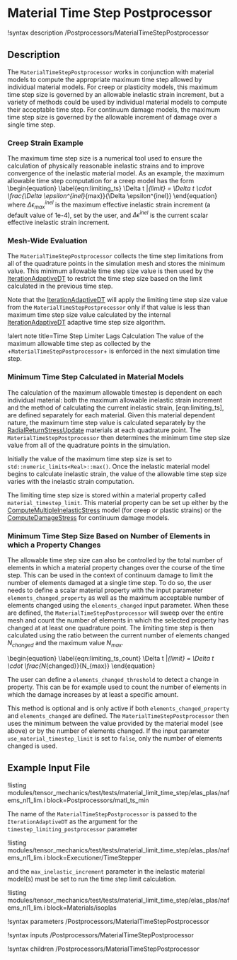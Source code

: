 # Material Time Step Postprocessor

!syntax description /Postprocessors/MaterialTimeStepPostprocessor

## Description

The `MaterialTimeStepPostprocessor` works in conjunction with material models to
compute the appropriate maximum time step allowed by individual material models.
For creep or plasticity models, this maximum time step size is governed by an
allowable inelastic strain increment, but a variety of methods could be used by
individual material models to compute their acceptable time step. For continuum
damage models, the maximum time step size is governed by the allowable increment
of damage over a single time step.

### Creep Strain Example

The maximum time step size is a numerical tool used to ensure the calculation of
physically reasonable inelastic strains and to improve convergence of the inelastic
material model. As an example, the maximum allowable time step computation for
a creep model has the form
\begin{equation}
  \label{eqn:limiting_ts}
  \Delta t |_{limit} = \Delta t \cdot \frac{\Delta \epsilon^{inel}_{max}}{\Delta \epsilon^{inel}}
\end{equation}
where $\Delta \epsilon^{inel}_{max}$ is the maximum effective inelastic strain
increment (a default value of 1e-4), set by the user, and $\Delta \epsilon^{inel}$
is the current scalar effective inelastic strain increment.

### Mesh-Wide Evaluation

The `MaterialTimeStepPostprocessor` collects the time step limitations from all
of the quadrature points in the simulation mesh and stores the minimum value.
This minimum allowable time step size value is then used by the
[IterationAdaptiveDT](/IterationAdaptiveDT.md)
to restrict the time step size based on the limit calculated in the previous
time step.

Note that the [IterationAdaptiveDT](/IterationAdaptiveDT.md)
will apply the limiting time step size value from the `MaterialTimeStepPostprocessor`
only if that value is less than maximum time step size value calculated by the
internal [IterationAdaptiveDT](/IterationAdaptiveDT.md)
adaptive time step size algorithm.

!alert note title=Time Step Limiter Lags Calculation
The value of the maximum allowable time step as collected by the +`MaterialTimeStepPostprocessor`+
is enforced in the next simulation time step.

### Minimum Time Step Calculated in Material Models

The calculation of the maximum allowable timestep is dependent on each individual
material: both the maximum allowable inelastic strain increment and the method of
calculating the current inelastic strain, [eqn:limiting_ts], are defined separately
for each material.
Given this material dependent nature, the maximum time step value is calculated
separately by the [RadialReturnStressUpdate](/RadialReturnStressUpdate.md)
materials at each quadrature point.
The `MaterialTimeStepPostprocessor` then determines the minimum time step size
value from all of the quadrature points in the simulation.

Initially the value of the maximum time step size is set to `std::numeric_limits<Real>::max()`.
Once the inelastic material model begins to calculate inelastic strain, the value
of the allowable time step size varies with the inelastic strain computation.

The limiting time step size is stored within a material property called `material_timestep_limit`.
This material property can be set up either by the
[ComputeMultipleInelasticStress](/ComputeMultipleInelasticStress.md) model (for creep
or plastic strains) or the [ComputeDamageStress](/ComputeDamageStress.md) for
continuum damage models.

### Minimum Time Step Size Based on Number of Elements in which a Property Changes

The allowable time step size can also be controlled by the total number of elements in which a
material property changes over the course of the time step. This can be used in the context
of continuum damage to limit the number of elements damaged at a single time step. To do so,
the user needs to define a scalar material property with the input parameter
`elements_changed_property` as well as the maximum acceptable number of elements changed
using the `elements_changed` input parameter. When these are defined, the
`MaterialTimeStepPostprocessor` will sweep over the entire mesh and count the number of
elements in which the selected property has changed at at least one quadrature point.
The limiting time step is then calculated using the ratio between the current number of
elements changed $N_{changed}$ and the maximum value $N_{max}$.

\begin{equation}
  \label{eqn:limiting_ts_count}
  \Delta t |_{limit} = \Delta t \cdot \frac{N_{changed}}{N_{max}}
\end{equation}

The user can define a `elements_changed_threshold` to detect a change in property.
This can be for example used to count the number of elements in which the damage increases
by at least a specific amount.

This method is optional and is only active if both `elements_changed_property`
and `elements_changed` are defined. The `MaterialTimeStepPostprocessor` then uses the
minimum between the value provided by the material model (see above) or by the number of elements
changed. If the input parameter `use_material_timestep_limit` is set to `false`, only the number
of elements changed is used.


## Example Input File

!listing modules/tensor_mechanics/test/tests/material_limit_time_step/elas_plas/nafems_nl1_lim.i block=Postprocessors/matl_ts_min

The name of the `MaterialTimeStepPostprocessor` is passed to the `IterationAdaptiveDT`
as the argument for the `timestep_limiting_postprocessor` parameter

!listing modules/tensor_mechanics/test/tests/material_limit_time_step/elas_plas/nafems_nl1_lim.i block=Executioner/TimeStepper

and the `max_inelastic_increment` parameter in the inelastic material model(s)
must be set to run the time step limit calculation.

!listing modules/tensor_mechanics/test/tests/material_limit_time_step/elas_plas/nafems_nl1_lim.i block=Materials/isoplas

!syntax parameters /Postprocessors/MaterialTimeStepPostprocessor

!syntax inputs /Postprocessors/MaterialTimeStepPostprocessor

!syntax children /Postprocessors/MaterialTimeStepPostprocessor
